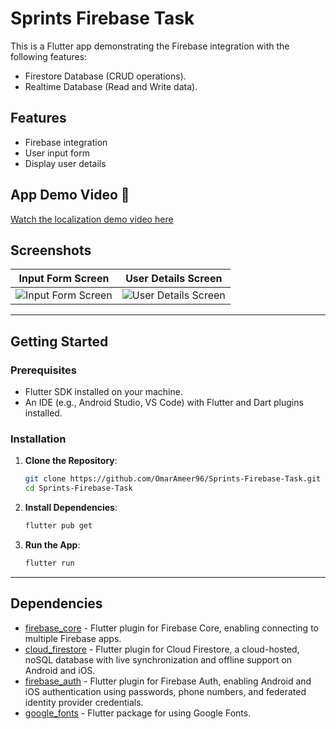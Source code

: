 # Sprints Firebase Task

This is a Flutter app demonstrating the Firebase integration with the following features:

- Firestore Database (CRUD operations).
- Realtime Database (Read and Write data).

## Features

- Firebase integration
- User input form
- Display user details

## App Demo Video 🎥

[Watch the localization demo video here](https://github.com/user-attachments/assets/4063940f-ff1b-415f-90ff-6a8e8ca694e3)

## Screenshots

| Input Form Screen      | User Details Screen      |
| ---------------------- | ------------------------ |
| ![Input Form Screen](https://github.com/user-attachments/assets/adbf530f-b8c1-45b5-8b59-8eb8ad7be2ca) | ![User Details Screen](https://github.com/user-attachments/assets/096e5c81-a1cf-43a5-8af6-9cc60685c4cc) |

---

## Getting Started

### Prerequisites

- Flutter SDK installed on your machine.
- An IDE (e.g., Android Studio, VS Code) with Flutter and Dart plugins installed.

### Installation

1. **Clone the Repository**:

   ```bash
   git clone https://github.com/OmarAmeer96/Sprints-Firebase-Task.git
   cd Sprints-Firebase-Task
   ```

2. **Install Dependencies**:

   ```bash
   flutter pub get
   ```

3. **Run the App**:

   ```bash
   flutter run
   ```

---

## Dependencies

- [firebase_core](https://pub.dev/packages/firebase_core) - Flutter plugin for Firebase Core, enabling connecting to multiple Firebase apps.
- [cloud_firestore](https://pub.dev/packages/cloud_firestore) - Flutter plugin for Cloud Firestore, a cloud-hosted, noSQL database with live synchronization and offline support on Android and iOS.
- [firebase_auth](https://pub.dev/packages/firebase_auth) - Flutter plugin for Firebase Auth, enabling Android and iOS authentication using passwords, phone numbers, and federated identity provider credentials.
- [google_fonts](https://pub.dev/packages/google_fonts) - Flutter package for using Google Fonts.
